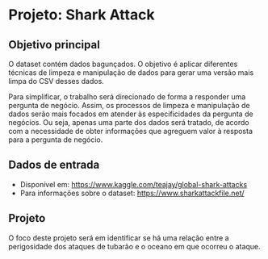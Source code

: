 # Projeto: Shark Attack

## Objetivo principal

O dataset contém dados bagunçados. O objetivo é aplicar diferentes técnicas de limpeza e manipulação de dados para gerar uma versão mais limpa do CSV desses dados.

Para simplificar, o trabalho será direcionado de forma a responder uma pergunta de negócio. Assim, os processos de limpeza e manipulação de dados serão mais focados em atender às especificidades da pergunta de negócios. Ou seja, apenas uma parte dos dados será tratado, de acordo com a necessidade de obter informações que agreguem valor à resposta para a pergunta de negócio.



## Dados de entrada

- Disponível em: https://www.kaggle.com/teajay/global-shark-attacks
- Para informações sobre o dataset: https://www.sharkattackfile.net/



## Projeto

O foco deste projeto será em identificar se há uma relação entre a perigosidade dos ataques de tubarão e o oceano em que ocorreu o ataque.